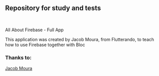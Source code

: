 ## Repository for study and tests

<br/>

All About Firebase - Full App

This application was created by Jacob Moura, from Flutterando, to teach how to use Firebase together with Bloc

### Thanks to:

[Jacob Moura](https://www.youtube.com/watch?v=cWdGy0EtpI4&list=PLlBnICoI-g-fN96Bz1v7343x2pmx_0RGH)
